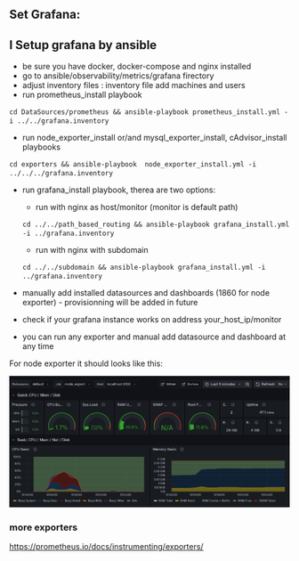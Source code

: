 ## Set Grafana:

## I Setup grafana by ansible

- be sure you have docker, docker-compose and nginx installed
- go to ansible/observability/metrics/grafana firectory
- adjust inventory files : inventory file add machines and users
- run prometheus_install playbook

```shell
cd DataSources/prometheus && ansible-playbook prometheus_install.yml -i ../../grafana.inventory
```

- run node_exporter_install or/and mysql_exporter_install, cAdvisor_install playbooks

```shell
cd exporters && ansible-playbook  node_exporter_install.yml -i ../../../grafana.inventory
```

- run grafana_install playbook, therea are two options: 
 
    - run with nginx as host/monitor (monitor is default path)
    ```shell
    cd ../../path_based_routing && ansible-playbook grafana_install.yml -i ../grafana.inventory
    ```
    - run with nginx with subdomain
    ```shell
    cd ../../subdomain && ansible-playbook grafana_install.yml -i ../grafana.inventory
    ```
    
- manually add installed datasources and dashboards (1860 for node exporter) - provisionning will be added in future
- check if your grafana instance works on address your_host_ip/monitor
- you can run any exporter and manual add datasource and dashboard at any time

For node exporter it should looks like this:

![alt text](./docs/node_exporter.png)


### more exporters 
https://prometheus.io/docs/instrumenting/exporters/
